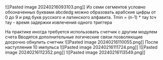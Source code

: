 ![[Pasted image 20240216093103.png]]
Из семи сегментов условно обозначенных буквами abcdedg можно образовать арабские цифры от 0 до 9 и ряд букв русского и латинского алфавита. 
Tmin = (n-1) * тау tсч
тау - время задержки извлечения одного триггера 

На практике иногда требуется использовать счетчик с другим модулем счета
Вводятся дополнительные логические связи позволяющие досрочно обнулить счетчик
![[Pasted image 20240216110055.png]]
После наступления 10 импульса
![[Pasted image 20240216111724.png]]
![[Pasted image 20240216112352.png]]
![[Pasted image 20240216113549.png]]